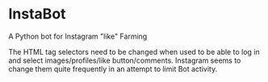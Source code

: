 # InstaBot
A Python bot for Instagram "like" Farming


The HTML tag selectors need to be changed when used to be able to log in and select images/profiles/like button/comments. Instagram seems to change them quite frequently in an attempt to limit Bot activity.
